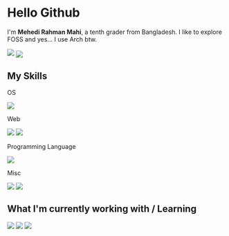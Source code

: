 # Hello Github
I'm <b>Mehedi Rahman Mahi</b>, a tenth grader from Bangladesh. I like to explore FOSS and yes... I use Arch btw.


<img src="https://github-readme-stats.vercel.app/api?username=mebesus&show_icons=true&locale=en" />
<img align="center" src="https://github-readme-stats.vercel.app/api/top-langs/?username=mebesus&layout=compact" />

## My Skills

OS
  
![](https://img.shields.io/badge/Linux-blueviolet)
  
Web
  
![](https://img.shields.io/badge/HTML-yellowgreen)
![](https://img.shields.io/badge/CSS-yellowgreen)
  
Programming Language
  
![](https://img.shields.io/badge/C%2B%2B-green)
  
Misc
  
![](https://img.shields.io/badge/Typing-red)
![](https://img.shields.io/badge/UX_designing-red)

## What I'm currently working with / Learning

![](https://img.shields.io/badge/JavaScript-blue)
![](https://img.shields.io/badge/Python-blue)
![](https://img.shields.io/badge/C++-blue)
